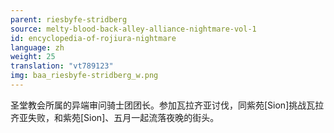 ```yaml
---
parent: riesbyfe-stridberg
source: melty-blood-back-alley-alliance-nightmare-vol-1
id: encyclopedia-of-rojiura-nightmare
language: zh
weight: 25
translation: "vt789123"
img: baa_riesbyfe-stridberg_w.png
---
```


圣堂教会所属的异端审问骑士团团长。参加瓦拉齐亚讨伐，同紫苑[Sion]挑战瓦拉齐亚失败，和紫苑[Sion]、五月一起流落夜晚的街头。
